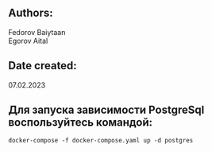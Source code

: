 ## Authors:
Fedorov Baiytaan  
Egorov Aital

## Date created:
07.02.2023

## Для запуска зависимости PostgreSql воспользуйтесь командой:

    docker-compose -f docker-compose.yaml up -d postgres
